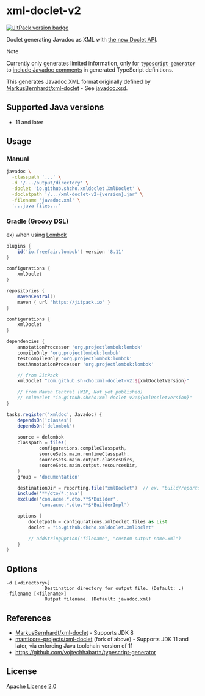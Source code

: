# xml-doclet-v2

[![JitPack version badge](https://jitpack.io/v/sh-cho/xml-doclet-v2.svg)](https://jitpack.io/#sh-cho/xml-doclet-v2)

Doclet generating Javadoc as XML with [the new Doclet API](https://openjdk.org/groups/compiler/using-new-doclet.html).

> [!NOTE]
>
> Currently only generates limited information, only for [`typescript-generator`](https://github.com/vojtechhabarta/typescript-generator) to [include Javadoc comments](https://github.com/vojtechhabarta/typescript-generator/wiki/Javadoc) in generated TypeScript definitions.


This generates Javadoc XML format originally defined by [MarkusBernhardt/xml-doclet](https://github.com/MarkusBernhardt/xml-doclet) - See [javadoc.xsd](https://github.com/MarkusBernhardt/xml-doclet/blob/6bb0cc1ff82b2e20787b93252c6b294d0eb31622/src/main/xjc/javadoc.xsd).

## Supported Java versions
- 11 and later

## Usage

### Manual
```sh
javadoc \
  -classpath '...' \
  -d '/.../output/directory' \
  -doclet 'io.github.shcho.xmldoclet.XmlDoclet' \
  -docletpath '/.../xml-doclet-v2-{version}.jar' \
  -filename 'javadoc.xml' \
  '...java files...'
```

### Gradle (Groovy DSL)
ex) when using [Lombok](https://projectlombok.org/)
```groovy
plugins {
    id('io.freefair.lombok') version '8.11'
}

configurations {
    xmlDoclet
}

repositories {
    mavenCentral()
    maven { url 'https://jitpack.io' }
}

configurations {
    xmlDoclet
}

dependencies {
    annotationProcessor 'org.projectlombok:lombok'
    compileOnly 'org.projectlombok:lombok'
    testCompileOnly 'org.projectlombok:lombok'
    testAnnotationProcessor 'org.projectlombok:lombok'

    // from JitPack
    xmlDoclet "com.github.sh-cho:xml-doclet-v2:${xmlDocletVersion}"

    // from Maven Central (WIP, Not yet published)
    // xmlDoclet "io.github.shcho:xml-doclet-v2:${xmlDocletVersion}"
}

tasks.register('xmldoc', Javadoc) {
    dependsOn('classes')
    dependsOn('delombok')

    source = delombok
    classpath = files(
            configurations.compileClasspath,
            sourceSets.main.runtimeClasspath,
            sourceSets.main.output.classesDirs,
            sourceSets.main.output.resourcesDir,
    )
    group = 'documentation'

    destinationDir = reporting.file("xmlDoclet")  // ex. "build/reports/xmlDoclet/javadoc.xml"
    include('**/dto/*.java')
    exclude('com.acme.*.dto.**$*Builder',
            'com.acme.*.dto.**$*BuilderImpl')

    options {
        docletpath = configurations.xmlDoclet.files as List
        doclet = "io.github.shcho.xmldoclet.XmlDoclet"

        // addStringOption("filename", "custom-output-name.xml")
    }
}

```

## Options
```
-d [<directory>]
              Destination directory for output file. (Default: .)
-filename [<filename>]
              Output filename. (Default: javadoc.xml)
```

## References
- [MarkusBernhardt/xml-doclet](https://github.com/MarkusBernhardt/xml-doclet) - Supports JDK 8
- [manticore-projects/xml-doclet](https://github.com/manticore-projects/xml-doclet) (fork of above) - Supports JDK 11 and later, via enforcing Java toolchain version of 11
- https://github.com/vojtechhabarta/typescript-generator

## License
[Apache License 2.0](LICENSE)
